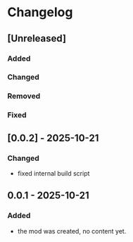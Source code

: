 # Changelog

## [Unreleased]

### Added

### Changed

### Removed

### Fixed

## [0.0.2] - 2025-10-21

### Changed

- fixed internal build script

## 0.0.1 - 2025-10-21

### Added

- the mod was created, no content yet.
